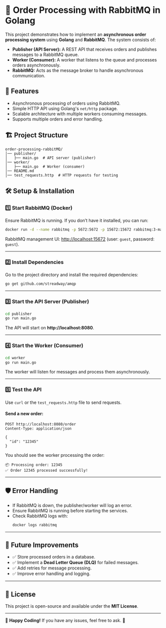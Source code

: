 # 🛒 Order Processing with RabbitMQ in Golang

This project demonstrates how to implement an **asynchronous order processing system** using **Golang** and **RabbitMQ**. The system consists of:

- **Publisher (API Server):** A REST API that receives orders and publishes messages to a RabbitMQ queue.
- **Worker (Consumer):** A worker that listens to the queue and processes orders asynchronously.
- **RabbitMQ:** Acts as the message broker to handle asynchronous communication.

## 🚀 Features
- Asynchronous processing of orders using RabbitMQ.
- Simple HTTP API using Golang's `net/http` package.
- Scalable architecture with multiple workers consuming messages.
- Supports multiple orders and error handling.

## 🏗️ Project Structure
```
order-processing-rabbitMQ/
│── publisher/
│   ├── main.go  # API server (publisher)
│── worker/
│   ├── main.go  # Worker (consumer)
│── README.md
│── test_requests.http  # HTTP requests for testing
```

## 🛠️ Setup & Installation

### 1️⃣ Start RabbitMQ (Docker)
Ensure RabbitMQ is running. If you don’t have it installed, you can run:

```bash
docker run -d --name rabbitmq -p 5672:5672 -p 15672:15672 rabbitmq:3-management
```
RabbitMQ management UI: [http://localhost:15672](http://localhost:15672) (user: `guest`, password: `guest`).

---

### 2️⃣ Install Dependencies
Go to the project directory and install the required dependencies:

```bash
go get github.com/streadway/amqp
```

---

### 3️⃣ Start the API Server (Publisher)
```bash
cd publisher
go run main.go
```
The API will start on **http://localhost:8080**.

---

### 4️⃣ Start the Worker (Consumer)
```bash
cd worker
go run main.go
```
The worker will listen for messages and process them asynchronously.

---

### 5️⃣ Test the API
Use `curl` or the `test_requests.http` file to send requests.

#### Send a new order:
```http
POST http://localhost:8080/order
Content-Type: application/json

{
  "id": "12345"
}
```

You should see the worker processing the order:
```
📦 Processing order: 12345
✅ Order 12345 processed successfully!
```

---

## 🛡️ Error Handling
- If RabbitMQ is down, the publisher/worker will log an error.
- Ensure RabbitMQ is running before starting the services.
- Check RabbitMQ logs with:
  ```bash
  docker logs rabbitmq
  ```

---

## 📌 Future Improvements
- ✅ Store processed orders in a database.
- ✅ Implement a **Dead Letter Queue (DLQ)** for failed messages.
- ✅ Add retries for message processing.
- ✅ Improve error handling and logging.

---

## 📜 License
This project is open-source and available under the **MIT License**.

---

🚀 **Happy Coding!** If you have any issues, feel free to ask. 🎯
